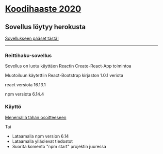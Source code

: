 <h1>
    <a href="https://koodihaaste.solidabis.com/?utm_source=facebook&utm_medium=banner&utm_campaign=koodihaaste&fbclid=IwAR2mF2954_gj316eu1Y2dyiFKr31QwEylsvxfqLees7TZMo6_Z8EQGzR4cc">
        Koodihaaste 2020
    </a>
</h1>

<h2>Sovellus löytyy herokusta</h2>
<a href="https://reitinhaku.herokuapp.com/">Sovellukseen pääset tästä!</a>
<hr/>
<h3>Reittihaku-sovellus</h3>
<p>Sovellus on luotu käyttäen Reactin Create-React-App toimintoa</p>
<p>Muotoiluun käytettiin React-Bootstrap kirjaston 1.0.1 veriota</p>
<p>react versiota 16.13.1</p>
<p>npm versiota 6.14.4</p>
<p></p>

<h3>Käyttö</h3>
<p><a href="https://reitinhaku.herokuapp.com/">Menemällä tähän osoitteeseen</a></p>
<p>Tai</p>
<ul>
<li>Lataamalla npm version 6.14</li>
<li>Lataamalla ylläolevat tiedostot</li>
<li>Suorita komento "npm start" projektin juuressa</li>
</ul>
